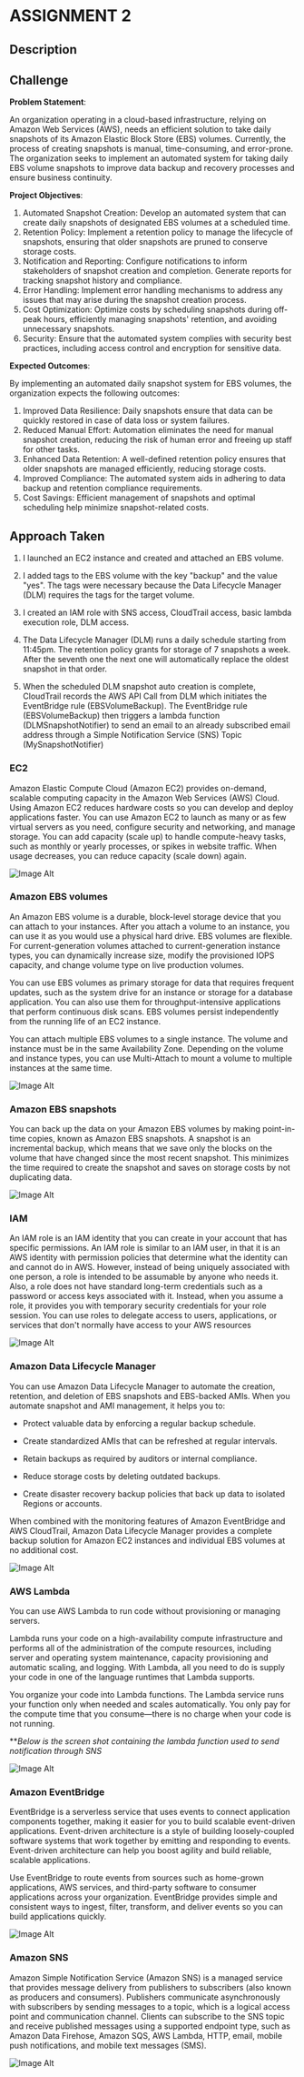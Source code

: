 # ASSIGNMENT 2

## Description

## Challenge

**Problem Statement**:

An organization operating in a cloud-based infrastructure, relying on Amazon Web Services
(AWS), needs an efficient solution to take daily snapshots of its Amazon Elastic Block Store
(EBS) volumes. Currently, the process of creating snapshots is manual, time-consuming, and
error-prone. The organization seeks to implement an automated system for taking daily EBS
volume snapshots to improve data backup and recovery processes and ensure business
continuity.

**Project Objectives**:

1. Automated Snapshot Creation: Develop an automated system that can create daily
snapshots of designated EBS volumes at a scheduled time.
2. Retention Policy: Implement a retention policy to manage the lifecycle of snapshots,
ensuring that older snapshots are pruned to conserve storage costs.
3. Notification and Reporting: Configure notifications to inform stakeholders of snapshot
creation and completion. Generate reports for tracking snapshot history and compliance.
4. Error Handling: Implement error handling mechanisms to address any issues that may arise
during the snapshot creation process.
5. Cost Optimization: Optimize costs by scheduling snapshots during off-peak hours,
efficiently managing snapshots' retention, and avoiding unnecessary snapshots.
6. Security: Ensure that the automated system complies with security best practices, including
access control and encryption for sensitive data.

**Expected Outcomes**:

By implementing an automated daily snapshot system for EBS volumes, the organization
expects the following outcomes:
1. Improved Data Resilience: Daily snapshots ensure that data can be quickly restored in case
of data loss or system failures.
2. Reduced Manual Effort: Automation eliminates the need for manual snapshot creation,
reducing the risk of human error and freeing up staff for other tasks.
3. Enhanced Data Retention: A well-defined retention policy ensures that older snapshots are
managed efficiently, reducing storage costs.
4. Improved Compliance: The automated system aids in adhering to data backup and
retention compliance requirements.
5. Cost Savings: Efficient management of snapshots and optimal scheduling help minimize
snapshot-related costs.

## Approach Taken

1. I launched an EC2 instance and created and attached an EBS volume.

2. I added tags to the EBS volume with the key "backup" and the value "yes". The tags were necessary because the Data Lifecycle Manager (DLM) requires the tags for the target volume.

3. I created an IAM role with SNS access, CloudTrail access, basic lambda execution role, DLM access.

4. The Data Lifecycle Manager (DLM) runs a daily schedule starting from 11:45pm. The retention policy grants for storage of 7 snapshots a week. After the seventh one the next one will automatically replace the oldest snapshot in that order.

5. When the scheduled DLM snapshot auto creation is complete, CloudTrail records the AWS API Call from DLM which initiates the EventBridge rule (EBSVolumeBackup). The EventBridge rule (EBSVolumeBackup) then  triggers a lambda function (DLMSnapshotNotifier) to send an email to an 
   already subscribed email address through a Simple Notification Service (SNS) Topic (MySnapshotNotifier)

### EC2

Amazon Elastic Compute Cloud (Amazon EC2) provides on-demand, scalable computing capacity in the Amazon Web Services (AWS) Cloud. Using Amazon EC2 reduces hardware costs so you can develop and deploy applications faster. You can use Amazon EC2 to launch as many or as few virtual servers as you need, configure security and networking, and manage storage. You can add capacity (scale up) to handle compute-heavy tasks, such as monthly or yearly processes, or spikes in website traffic. When usage decreases, you can reduce capacity (scale down) again.

![Image Alt](https://github.com/tonyaws2024/project-2/blob/7a3fab35945cbe9f8d6e6d44fc912f640abe1881/EC2%20Instance.jpg)

### Amazon EBS volumes

An Amazon EBS volume is a durable, block-level storage device that you can attach to your instances. After you attach a volume to an instance, you can use it as you would use a physical hard drive. EBS volumes are flexible. For current-generation volumes attached to current-generation instance types, you can dynamically increase size, modify the provisioned IOPS capacity, and change volume type on live production volumes.

You can use EBS volumes as primary storage for data that requires frequent updates, such as the system drive for an instance or storage for a database application. You can also use them for throughput-intensive applications that perform continuous disk scans. EBS volumes persist independently from the running life of an EC2 instance.

You can attach multiple EBS volumes to a single instance. The volume and instance must be in the same Availability Zone. Depending on the volume and instance types, you can use Multi-Attach to mount a volume to multiple instances at the same time.

![Image Alt](https://github.com/tonyaws2024/project-2/blob/1571d4f241062ae235f717cd77b8057d708addea/EBS%20Volume%20Attached%20to%20EC2.jpg)


### Amazon EBS snapshots

You can back up the data on your Amazon EBS volumes by making point-in-time copies, known as Amazon EBS snapshots. A snapshot is an incremental backup, which means that we save only the blocks on the volume that have changed since the most recent snapshot. This minimizes the time required to create the snapshot and saves on storage costs by not duplicating data.

![Image Alt](https://github.com/tonyaws2024/project-2/blob/c8c08166bdb673812d355dc93404ecc2d93767e5/SNAPSHOTS.jpg)

### IAM

An IAM role is an IAM identity that you can create in your account that has specific permissions. An IAM role is similar to an IAM user, in that it is an AWS identity with permission policies that determine what the identity can and cannot do in AWS. However, instead of being uniquely associated with one person, a role is intended to be assumable by anyone who needs it. Also, a role does not have standard long-term credentials such as a password or access keys associated with it. Instead, when you assume a role, it provides you with temporary security credentials for your role session. You can use roles to delegate access to users, applications, or services that don't normally have access to your AWS resources

![Image Alt](https://github.com/tonyaws2024/project-2/blob/76fa4958750f354094fef79b85dcc72409d78085/IAM%20Role.jpg)


### Amazon Data Lifecycle Manager

You can use Amazon Data Lifecycle Manager to automate the creation, retention, and deletion of EBS snapshots and EBS-backed AMIs. When you automate snapshot and AMI management, it helps you to:

* Protect valuable data by enforcing a regular backup schedule.

* Create standardized AMIs that can be refreshed at regular intervals.

* Retain backups as required by auditors or internal compliance.

* Reduce storage costs by deleting outdated backups.

* Create disaster recovery backup policies that back up data to isolated Regions or accounts.

When combined with the monitoring features of Amazon EventBridge and AWS CloudTrail, Amazon Data Lifecycle Manager provides a complete backup solution for Amazon EC2 instances and individual EBS volumes at no additional cost.

![Image Alt](https://github.com/tonyaws2024/project-2/blob/76fa4958750f354094fef79b85dcc72409d78085/DLMPolicy.jpg)


### AWS Lambda

You can use AWS Lambda to run code without provisioning or managing servers.

Lambda runs your code on a high-availability compute infrastructure and performs all of the administration of the compute resources, including server and operating system maintenance, capacity provisioning and automatic scaling, and logging. With Lambda, all you need to do is supply your code in one of the language runtimes that Lambda supports.

You organize your code into Lambda functions. The Lambda service runs your function only when needed and scales automatically. You only pay for the compute time that you consume—there is no charge when your code is not running.

***Below is the screen shot containing the lambda function used to send notification through SNS*

![Image Alt](https://github.com/tonyaws2024/project-2/blob/76fa4958750f354094fef79b85dcc72409d78085/DLMSnapshotNotifier.jpg)


### Amazon EventBridge

EventBridge is a serverless service that uses events to connect application components together, making it easier for you to build scalable event-driven applications. Event-driven architecture is a style of building loosely-coupled software systems that work together by emitting and responding to events. Event-driven architecture can help you boost agility and build reliable, scalable applications.

Use EventBridge to route events from sources such as home-grown applications, AWS services, and third-party software to consumer applications across your organization. EventBridge provides simple and consistent ways to ingest, filter, transform, and deliver events so you can build applications quickly.

![Image Alt](https://github.com/tonyaws2024/project-2/blob/76fa4958750f354094fef79b85dcc72409d78085/EBSVolumeBackup%20EventbridgeRule.jpg)


### Amazon SNS

Amazon Simple Notification Service (Amazon SNS) is a managed service that provides message delivery from publishers to subscribers (also known as producers and consumers). Publishers communicate asynchronously with subscribers by sending messages to a topic, which is a logical access point and communication channel. Clients can subscribe to the SNS topic and receive published messages using a supported endpoint type, such as Amazon Data Firehose, Amazon SQS, AWS Lambda, HTTP, email, mobile push notifications, and mobile text messages (SMS).

![Image Alt](https://github.com/tonyaws2024/project-2/blob/76fa4958750f354094fef79b85dcc72409d78085/SNS-Subscription.jpg)













